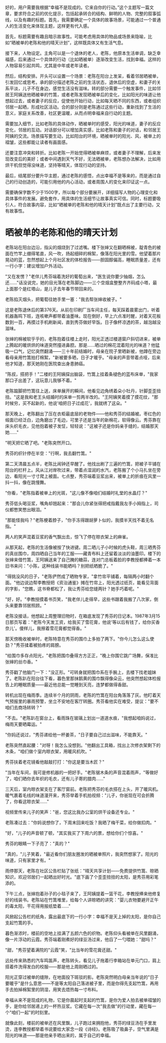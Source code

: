 <ReasoningChainRenderer>
好的，用户需要我根据“幸福不是现成的。它来自你的行动。”这个主题写一篇文章，要求符合之前的优化提示，包括起承转合的结构、鲜明的人物、完整的叙事弧线，以及有趣的标题。首先，我需要确定一个具体的故事场景，可能通过一个普通人的生活变化来体现主题，这样更有代入感。

首先，标题需要有趣且暗示故事性。可能考虑用具体的物品或场景来隐喻，比如“晒被单的老陈和他的晴天计划”，这样既具体又有生活气息。

接下来，人物设定。主角可以是一个退休的老人，老陈，他原本生活单调，缺乏幸福感，后来通过一个具体的行动（比如晒被单）逐渐改变生活，找到幸福。这样的人物容易引起共鸣，尤其是中年或老年读者。

然后，结构安排。开头可以设置一个场景：老陈在阳台上发呆，看着邻居晒被单，引发回忆或思考。承的部分描述老陈之前的生活状态，退休后的空虚，和妻子的关系平淡，儿子不在身边，感觉生活没有滋味。转的部分需要一个触发事件，比如邻居王阿姨送他晒被单的竹篙，或者老陈发现晒被单后的变化，比如阳光的味道让他想起过去，或者妻子的反应，促使他开始行动，比如每天晒不同的东西，或者组织邻居一起晒，形成社区活动。合的部分则是老陈通过这些行动，重新找到了生活的意义，家庭关系改善，社区更温暖，从而点明幸福来自行动的主题。

需要加入细节，比如老陈的具体动作，晒被单时的感受，阳光的味道，妻子的反应变化，邻居的互动。对话部分可以增加真实感，比如老陈和妻子的对话，和邻居王阿姨的交流。场景描写要生动，比如阳台的环境，晒被单时的阳光、风，被单上的褶皱，这些都能让读者有画面感。

还要注意冲突和转折。比如老陈一开始觉得晒被单麻烦，或者妻子不理解，后来发现改变后的美好；或者中间遇到天气不好，无法晒被单，老陈想办法解决，比如用烘干机但觉得没味道，坚持等晴天，体现行动的坚持。

最后，结尾部分要升华主题，通过老陈的感悟，点出幸福不是等来的，而是通过自己的行动创造的，可能引用他的内心活动，或者周围人的变化来印证这一点。

需要确保字数不少于1500字，所以每个部分要展开，详细描写人物的心理变化和具体事件的发展。避免套作，用具体的生活细节让故事真实可信。同时，标题要吸引人，符合故事内容，比如“晒被单的老陈和他的晴天计划”既点出了主要行动，又有故事性。

</ReasoningChainRenderer>



# 晒被单的老陈和他的晴天计划

老陈站在阳台边沿，指尖的烟烧到了过滤嘴。楼下张婶又在翻晒棉被，靛青色的被面在竹竿上绷得笔直，风一吹，扬起细碎的棉絮，像落在阳光里的雪。他望着那片晃动的蓝，忽然想起上个月社区发的体检报告——胆固醇偏高，睡眠质量差，还有一行小字：建议增加户外活动。

"又在发愣？"老伴儿秀芬端着洗好的葡萄出来，"医生说你要少抽烟，怎么还......"话没说完，她的目光落在老陈脚边——三个空烟盒整整齐齐码成小塔，最上面那个是红塔山，是儿子去年春节带回来的。

老陈掐灭烟头，把葡萄往她手里一塞："我去帮张婶收被子。"

这是老陈退休后的第376天。从前在印刷厂当车间主任，每天踩着晨雾出门，听着机器轰鸣下班，连咳嗽声都带着油墨味。现在倒好，早上六点准时醒，对着天花板数到一百，再摸过手机刷新闻，直到秀芬做好早饭。日子像杯凉透的茶，越泡越没滋味。

张婶的棉被软乎乎的，老陈抱着往楼上走时，阳光正透过楼道窗户斜切进来，被单上腾起的暖烘烘的味道突然撞进鼻腔。那是......晒过的棉花混着阳光的味道？他猛吸一口气，记忆突然翻涌——三十年前结婚时，母亲在院子里晒新被，他蹲在旁边看母亲用竹篙拍打棉絮，"新被要多晒，日子才暖乎。"母亲的声音带着点哑，后来他才知道，那天她刚在医院查出身患肺癌。

"陈叔，搭把手！"二楼的王阿姨探出脑袋，竹篙上挂着条褪色的蓝布床单，"我家那口子出差了，这玩意儿我够不着。"

老陈踮脚把竹篙往上送，床单展开的瞬间，他看见边角绣着朵小牡丹，针脚歪歪扭扭。"这是我和老王头结婚时的床单一剪两半改的。"王阿姨笑着摸了摸花纹，"那时候穷，买不起新的，他说'咱把日子过成花'，我就绣了这朵。"

那天晚上，老陈翻出了压在衣柜最底层的老物件——他和秀芬的结婚被。枣红色的缎面已经泛白，边角磨出了毛边，可里子还是当年的新棉花，软得像云。秀芬靠在床头织毛衣，见他抱着被子发怔，轻轻说："这被子还是你妈亲手缝的，结婚那天她......"

"明天把它晒了吧。"老陈突然开口。

秀芬的织针停在半空："行啊，我去翻竹篙。"

第二天清晨五点半，老陈比闹钟还早醒了。他找出刷了三遍的竹篙，把被子平铺在阳台的栏杆上。风从江对岸吹过来，带着点湿润的水汽，老陈搬了个小马扎坐在旁边，看阳光一寸寸爬上被面。七点整，秀芬端着豆浆出来，被单上的折痕在风里一抖一抖，像在跳慢舞。

"你看，"老陈指着被单上的光斑，"这儿像不像咱们结婚时礼堂的水晶灯？"

秀芬低头喝豆浆，嘴角却翘起来："那会儿你紧张得把戒指戴我左手小拇指上，司仪都憋笑憋出眼泪。"

"那能怪我吗？"老陈梗着脖子，"你手冻得跟胡萝卜似的，我摸半天找不着无名指。"

两人的笑声混着豆浆的香气飘出去，惊飞了停在晾衣架上的麻雀。

从那天起，老陈的生活像被按了快进键。周二晒儿子小时候的虎头鞋，周三晒秀芬的真丝围巾，周四晒自己当年的工服——藏青布料上还留着淡淡的油墨印。楼下的张婶来借竹篙，王阿姨送来了自己腌的糖蒜，连对门总板着脸的李教授都捧着一本旧书来问："小陈，这种线装书能晒吗？别把纸晒脆了。"

"得挑没风的日子，"老陈俨然成了晒物专家，"拿竹帘平铺着，每隔两小时翻个面。"他边说边帮李教授把《资治通鉴》摊在竹帘上，阳光透过纸页，能看见背面的字影，"您瞧，这书脊都松了，我让秀芬给您缝两针？她手巧着呢。"

"好，好。"李教授摸着书页笑，"我老伴儿走得早，这些书跟着我搬了八次家，倒头来要靠邻居照顾。"

老陈没接话，他想起上周整理旧物时，在箱底发现了秀芬的日记本。1987年3月15日那页写着："老陈今天发工资，给我买了雪花膏，他说'等以后有钱了，给你买香奈儿'。傻样儿，我擦着雪花膏都觉得香。"

那天傍晚收被单时，老陈特意在秀芬的围巾上多拍了两下。"你今儿怎么这么使劲？"秀芬揉着被拍疼的肩膀。

"给围巾多存点阳光，"老陈把围巾叠得方方正正，"晚上你围它跳广场舞，保准比张婶的丝巾香。"

秀芬戳了他脑门一下："没正形。"可转身就把围巾系在手腕上，去楼下找老姐妹了。老陈趴在阳台往下看，暮色里那抹鹅黄的围巾飘得像朵云，他突然想起体检报告上的睡眠质量——最近他总能一觉睡到天亮，连梦都做得香甜。

转机出现在梅雨季。连续半个月的阴雨，老陈的竹篙在阳台角落落了灰。他盯着天气预报里的暴雨预警，坐立不安地在客厅转圈。秀芬看他实在难受，提议："要不咱们去商场转转？"

"不去。"老陈趴在窗台上，看雨珠在玻璃上划出一道道水痕，"我想起咱妈说过，梅雨天要晒霉运。"

"你妈还说过，"秀芬递给他一杯姜茶，"日子要自己过出滋味，不能靠天。"

老陈突然直起腰："对呀！我怎么没想到。"他翻出工具箱，找出上次修衣架剩下的木条，"咱们做个室内晾衣架，用暖风机吹。"

秀芬扶着老花镜看他敲敲打打："你这是要当木匠？"

"当年在车间，我可是修机器的一把好手。"老陈锯木条的声音混着雨声，"等做好了，咱们晒你去年织的毛衣，还有儿子寄的腊肉......"

三天后，室内晾衣架支在了客厅窗前。老陈把秀芬的毛衣搭在上头，开了暖风机。暖气裹着毛线的味道漫开来，秀芬举着手机拍视频："儿子，你爸现在可会折腾了，你看这晾衣架......"

视频里传来儿子的笑声："爸，您这比我办公室的烘干设备还专业。"

老陈凑过去："你妈说想你了，下周末回来吃饭？我晒了梅干菜，给你做扣肉。"

"好，"儿子的声音顿了顿，"其实我买了下周六的票，想给你们个惊喜。"

秀芬的眼睛一下子亮了："真的？"

"真的，"儿子笑着，"最近看你们朋友圈发的晒被单照片，我突然想家了。阳光的味道，只有家里才有。"

雨停那天，老陈在社区公告栏贴了张纸："晴天共享计划——免费提供竹篙、晾晒知识，欢迎邻居们一起晒出好时光。"底下画了个歪歪扭扭的太阳，是秀芬用彩笔添的。

下午三点，张婶抱着孙子的小毯子来了，王阿姨提着一篮干花，李教授捧来他修复好的线装书。老陈站在竹篙堆里，给每个人讲晾晒的讲究："婴儿衣物要避开正午的毒太阳，干花得用报纸垫着......"

风掀起公告栏的纸角，露出最底下的一行小字：幸福不是天上掉的太阳，是你自己支起竹篙的手。

暮色渐浓时，楼前的空地上挂满了五颜六色的织物。老陈仰头看被单在风里翻涌，像一片浮动的云霞。秀芬端着刚煮好的绿豆汤过来，他舀了一勺喂她："甜吗？"

"甜，"秀芬望着满院的"云霞"笑，"比当年的雪花膏还甜。"

远处传来熟悉的汽车鸣笛声，老陈转头，看见儿子拖着行李箱站在单元门口，肩上搭着件洗得发白的校服——那是他上周刚晒过的。

阳光正穿过被单的缝隙，在地面投下斑驳的影。老陈突然明白母亲当年说的"日子要暖乎"是什么意思——不是等太阳自己落进被子里，而是你得先支起竹篙，再用手去拍掉棉絮里的阴湿，用笑去焐热每一寸布料。

幸福从来不是现成的礼物，它是你晨起时支起的竹篙，是你为爱人拍去被单褶皱的手，是你给邻居递上的一杯热豆浆。它藏在每一次"我去做"的行动里，藏在每一个"咱们一起"的时刻里。

就像此刻，楼前的被单还在风里飘，儿子跑过来拥抱他，秀芬的绿豆汤在手里发烫，连李教授都举着书说要给大家念一段《诗经》。老陈吸了吸鼻子，空气里满是阳光的味道——那是他亲手晒出来的，属于自己的幸福。